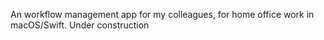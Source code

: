 An workflow management app for my colleagues, for home office work in macOS/Swift. Under construction
